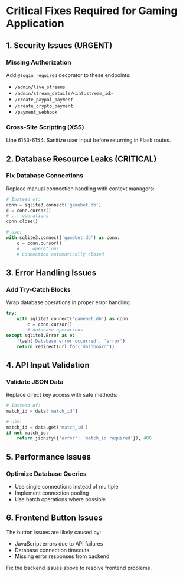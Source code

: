 # Critical Fixes Required for Gaming Application

## 1. Security Issues (URGENT)

### Missing Authorization
Add `@login_required` decorator to these endpoints:
- `/admin/live_streams`
- `/admin/stream_details/<int:stream_id>`
- `/create_paypal_payment`
- `/create_crypto_payment`
- `/payment_webhook`

### Cross-Site Scripting (XSS)
Line 6153-6154: Sanitize user input before returning in Flask routes.

## 2. Database Resource Leaks (CRITICAL)

### Fix Database Connections
Replace manual connection handling with context managers:

```python
# Instead of:
conn = sqlite3.connect('gamebet.db')
c = conn.cursor()
# ... operations
conn.close()

# Use:
with sqlite3.connect('gamebet.db') as conn:
    c = conn.cursor()
    # ... operations
    # Connection automatically closed
```

## 3. Error Handling Issues

### Add Try-Catch Blocks
Wrap database operations in proper error handling:

```python
try:
    with sqlite3.connect('gamebet.db') as conn:
        c = conn.cursor()
        # database operations
except sqlite3.Error as e:
    flash('Database error occurred', 'error')
    return redirect(url_for('dashboard'))
```

## 4. API Input Validation

### Validate JSON Data
Replace direct key access with safe methods:

```python
# Instead of:
match_id = data['match_id']

# Use:
match_id = data.get('match_id')
if not match_id:
    return jsonify({'error': 'match_id required'}), 400
```

## 5. Performance Issues

### Optimize Database Queries
- Use single connections instead of multiple
- Implement connection pooling
- Use batch operations where possible

## 6. Frontend Button Issues

The button issues are likely caused by:
- JavaScript errors due to API failures
- Database connection timeouts
- Missing error responses from backend

Fix the backend issues above to resolve frontend problems.